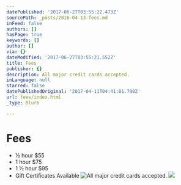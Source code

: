 ```yaml
---
datePublished: '2017-06-27T03:55:22.473Z'
sourcePath: _posts/2016-04-13-fees.md
inFeed: false
authors: []
hasPage: true
keywords: []
author: []
via: {}
dateModified: '2017-06-27T03:55:21.552Z'
title: Fees
publisher: {}
description: All major credit cards accepted.
inLanguage: null
starred: false
datePublishedOriginal: '2017-04-11T04:41:01.790Z'
url: fees/index.html
_type: Blurb

---
```

# **Fees**

* ½ hour $55
* 1 hour $75
* 1 ½ hour $95
* Gift Certificates Available
![All major credit cards accepted.](https://the-grid-user-content.s3-us-west-2.amazonaws.com/16f5b8f7-71e2-457c-a047-6bad381df0cb.png)
![](https://the-grid-user-content.s3-us-west-2.amazonaws.com/ca34f292-232c-4f82-943e-f0b1c66810d6.jpg)